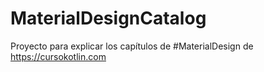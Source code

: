 # MaterialDesignCatalog
Proyecto para explicar los capítulos de #MaterialDesign de https://cursokotlin.com
